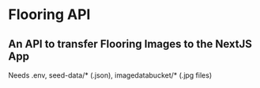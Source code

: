 # Flooring API

## An API to transfer Flooring Images to the NextJS App

Needs .env, seed-data/* (.json), imagedatabucket/* (.jpg files)